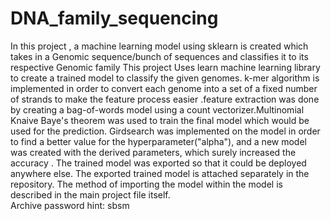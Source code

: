 # DNA_family_sequencing
In this project , a machine learning model using sklearn is created  which takes in a Genomic sequence/bunch of sequences and classifies it to its respective Genomic family
This project Uses learn machine learning library to create a trained model to classify the given genomes. k-mer algorithm is implemented in order to convert each genome into a set of a fixed number of strands to make the feature  process easier .feature extraction was done by creating a bag-of-words model using a count vectorizer.Multinomial Knaive Baye's theorem was used to train the final model which would be used for the prediction. Girdsearch was implemented on the model in order to find a better value for the hyperparameter("alpha"), and a new model was created with the derived parameters, which surely increased the accuracy . The trained model was exported so that it could be deployed anywhere else. The exported trained model is attached separately in the repository.
The method of importing the model within the model is described in the main project file itself.  
Archive password hint: sbsm
